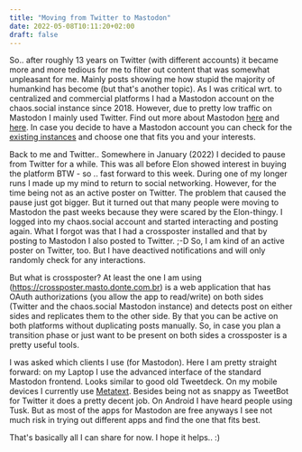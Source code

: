 ```yaml
---
title: "Moving from Twitter to Mastodon"
date: 2022-05-08T10:11:20+02:00
draft: false
---
```


So.. after roughly 13 years on Twitter (with different accounts) it became more and more tedious for me to filter out content that was somewhat unpleasant for me. Mainly posts showing me how stupid the majority of humankind has become (but that's another topic). As I was critical wrt. to centralized and commercial platforms I had a Mastodon account on the chaos.social instance since 2018. However, due to pretty low traffic on Mastodon I mainly used Twitter. Find out more about Mastodon [here](https://www.theverge.com/2017/4/7/15183128/mastodon-open-source-twitter-clone-how-to-use) and [here](https://www.vice.com/en/article/783akg/mastodon-is-like-twitter-without-nazis-so-why-are-we-not-using-it). In case you decide to have a Mastodon account you can check for the [existing instances](https://instances.social/list#lang=&allowed=&prohibited=&min-users=&max-users=) and choose one that fits you and your interests.

Back to me and Twitter.. Somewhere in January (2022) I decided to pause from Twitter for a while. This was all before Elon showed interest in buying the platform BTW - so .. fast forward to this week. During one of my longer runs I made up my mind to return to social networking. However, for the time being not as an active poster on Twitter. The problem that caused the pause just got bigger. But it turned out that many people were moving to Mastodon the past weeks because they were scared by the Elon-thingy. I logged into my chaos.social account and started interacting and posting again. What I forgot was that I had a crossposter installed and that by posting to Mastodon I also posted to Twitter. ;-D So, I am kind of an active poster on Twitter, too. But I have deactived notifications and will only randomly check for any interactions.

But what is crossposter? At least the one I am using (https://crossposter.masto.donte.com.br) is a web application that has OAuth authorizations (you allow the app to read/write) on both sides (Twitter and the chaos.social Mastodon instance) and detects post on either sides and replicates them to the other side. By that you can be active on both platforms without duplicating posts manually. So, in case you plan a transition phase or just want to be present on both sides a crossposter is a pretty useful tools.

I was asked which clients I use (for Mastodon). Here I am pretty straight forward: on my Laptop I use the advanced interface of the standard Mastodon frontend. Looks similar to good old Tweetdeck. On my mobile devices I currently use [Metatext](https://github.com/metabolist/metatext). Besides being not as snappy as TweetBot for Twitter it does a pretty decent job. On Android I have heard people using Tusk. But as most of the apps for Mastodon are free anyways I see not much risk in trying out different apps and find the one that fits best.

That's basically all I can share for now. I hope it helps.. :)
